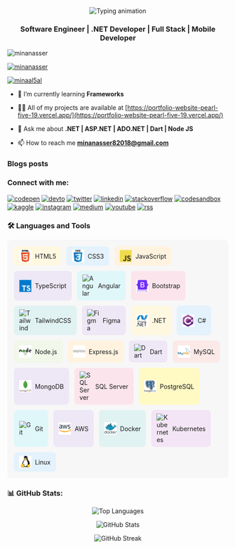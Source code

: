 <p align="center">
  <img src="https://readme-typing-svg.demolab.com?font=Fira+Code&weight=500&size=24&pause=1000&center=true&width=460&lines=HI%2C+I'm+Mina+Nasser+Enjilizy+%F0%9F%91%8B;" alt="Typing animation" />
</p>

<h3 align="center">Software Engineer | .NET Developer | Full Stack | Mobile Developer</h3>

<p align="left"> <img src="https://komarev.com/ghpvc/?username=minanasser&label=Profile%20views&color=0e75b6&style=flat" alt="minanasser" /> </p>

<p align="left"> <a href="https://github.com/ryo-ma/github-profile-trophy"><img src="https://github-profile-trophy.vercel.app/?username=minanasser" alt="minanasser" /></a> </p>

<p align="left"> <a href="https://twitter.com/minaal5al" target="blank"><img src="https://img.shields.io/twitter/follow/minaal5al?logo=twitter&style=for-the-badge" alt="minaal5al" /></a> </p>

- 🌱 I’m currently learning **Frameworks**

- 👨‍💻 All of my projects are available at [https://portfolio-website-pearl-five-19.vercel.app/](https://portfolio-website-pearl-five-19.vercel.app/)

- 💬 Ask me about **.NET | ASP.NET | ADO.NET | Dart | Node JS**

- 📫 How to reach me **minanasser82018@gmail.com**

### Blogs posts
<!-- BLOG-POST-LIST:START -->
<!-- BLOG-POST-LIST:END -->

<h3 align="left">Connect with me:</h3>
<p align="left">
<a href="https://codepen.io/mina-nasser-the-sans" target="blank"><img align="center" src="https://raw.githubusercontent.com/rahuldkjain/github-profile-readme-generator/master/src/images/icons/Social/codepen.svg" alt="codepen" height="30" width="40" /></a>
<a href="https://dev.to/minaal5al" target="blank"><img align="center" src="https://raw.githubusercontent.com/rahuldkjain/github-profile-readme-generator/master/src/images/icons/Social/devto.svg" alt="devto" height="30" width="40" /></a>
<a href="https://twitter.com/minaal5al" target="blank"><img align="center" src="https://raw.githubusercontent.com/rahuldkjain/github-profile-readme-generator/master/src/images/icons/Social/twitter.svg" alt="twitter" height="30" width="40" /></a>
<a href="https://www.linkedin.com/in/mina-nasser-al5al/" target="blank"><img align="center" src="https://raw.githubusercontent.com/rahuldkjain/github-profile-readme-generator/master/src/images/icons/Social/linked-in-alt.svg" alt="linkedin" height="30" width="40" /></a>
<a href="https://stackoverflow.com/users/18736521/mina-nasser?tab=profile" target="blank"><img align="center" src="https://raw.githubusercontent.com/rahuldkjain/github-profile-readme-generator/master/src/images/icons/Social/stack-overflow.svg" alt="stackoverflow" height="30" width="40" /></a>
<a href="https://codesandbox.io/u/minaal5al" target="blank"><img align="center" src="https://raw.githubusercontent.com/rahuldkjain/github-profile-readme-generator/master/src/images/icons/Social/codesandbox.svg" alt="codesandbox" height="30" width="40" /></a>
<a href="https://www.kaggle.com/minanasseral5al" target="blank"><img align="center" src="https://raw.githubusercontent.com/rahuldkjain/github-profile-readme-generator/master/src/images/icons/Social/kaggle.svg" alt="kaggle" height="30" width="40" /></a>
<a href="https://www.instagram.com/mina_al5al/" target="blank"><img align="center" src="https://raw.githubusercontent.com/rahuldkjain/github-profile-readme-generator/master/src/images/icons/Social/instagram.svg" alt="instagram" height="30" width="40" /></a>
<a href="https://medium.com/@minaal5al" target="blank"><img align="center" src="https://raw.githubusercontent.com/rahuldkjain/github-profile-readme-generator/master/src/images/icons/Social/medium.svg" alt="medium" height="30" width="40" /></a>
<a href="https://www.youtube.com/@al5al207" target="blank"><img align="center" src="https://raw.githubusercontent.com/rahuldkjain/github-profile-readme-generator/master/src/images/icons/Social/youtube.svg" alt="youtube" height="30" width="40" /></a>
<a href="https://rss.app/feeds/nkyf2mz5460n56od.xml" target="blank"><img align="center" src="https://raw.githubusercontent.com/rahuldkjain/github-profile-readme-generator/master/src/images/icons/Social/rss.svg" alt="rss" height="30" width="40" /></a>
</p>




<!-- 🎨 Languages and Tools Section -->
<h3 align="left">🛠 Languages and Tools</h3>

<div style="display: flex; flex-wrap: wrap; gap: 12px; background: #f7f7f7; padding: 15px; border-radius: 10px; justify-content: flex-start;">

  <!-- Tool Item Template -->
  <div style="display: flex; align-items: center; gap: 8px; background: #fff8e1; padding: 8px 12px; border-radius: 8px;">
    <img src="https://raw.githubusercontent.com/devicons/devicon/master/icons/html5/html5-original-wordmark.svg" width="28" alt="HTML">
    <span>HTML5</span>
  </div>

  <div style="display: flex; align-items: center; gap: 8px; background: #e3f2fd; padding: 8px 12px; border-radius: 8px;">
    <img src="https://raw.githubusercontent.com/devicons/devicon/master/icons/css3/css3-original-wordmark.svg" width="28" alt="CSS">
    <span>CSS3</span>
  </div>

  <div style="display: flex; align-items: center; gap: 8px; background: #fff3e0; padding: 8px 12px; border-radius: 8px;">
    <img src="https://raw.githubusercontent.com/devicons/devicon/master/icons/javascript/javascript-original.svg" width="28" alt="JavaScript">
    <span>JavaScript</span>
  </div>

  <div style="display: flex; align-items: center; gap: 8px; background: #ede7f6; padding: 8px 12px; border-radius: 8px;">
    <img src="https://raw.githubusercontent.com/devicons/devicon/master/icons/typescript/typescript-original.svg" width="28" alt="TypeScript">
    <span>TypeScript</span>
  </div>

  <div style="display: flex; align-items: center; gap: 8px; background: #e0f7fa; padding: 8px 12px; border-radius: 8px;">
    <img src="https://angular.io/assets/images/logos/angular/angular.svg" width="28" alt="Angular">
    <span>Angular</span>
  </div>

  <div style="display: flex; align-items: center; gap: 8px; background: #fce4ec; padding: 8px 12px; border-radius: 8px;">
    <img src="https://raw.githubusercontent.com/devicons/devicon/master/icons/bootstrap/bootstrap-plain-wordmark.svg" width="28" alt="Bootstrap">
    <span>Bootstrap</span>
  </div>

  <div style="display: flex; align-items: center; gap: 8px; background: #e0f2f1; padding: 8px 12px; border-radius: 8px;">
    <img src="https://www.vectorlogo.zone/logos/tailwindcss/tailwindcss-icon.svg" width="28" alt="Tailwind">
    <span>TailwindCSS</span>
  </div>

  <div style="display: flex; align-items: center; gap: 8px; background: #ede7f6; padding: 8px 12px; border-radius: 8px;">
    <img src="https://www.vectorlogo.zone/logos/figma/figma-icon.svg" width="28" alt="Figma">
    <span>Figma</span>
  </div>

  <div style="display: flex; align-items: center; gap: 8px; background: #fff8e1; padding: 8px 12px; border-radius: 8px;">
    <img src="https://raw.githubusercontent.com/devicons/devicon/master/icons/dot-net/dot-net-original-wordmark.svg" width="28" alt="DotNet">
    <span>.NET</span>
  </div>

  <div style="display: flex; align-items: center; gap: 8px; background: #e3f2fd; padding: 8px 12px; border-radius: 8px;">
    <img src="https://raw.githubusercontent.com/devicons/devicon/master/icons/csharp/csharp-original.svg" width="28" alt="CSharp">
    <span>C#</span>
  </div>

  <div style="display: flex; align-items: center; gap: 8px; background: #f1f8e9; padding: 8px 12px; border-radius: 8px;">
    <img src="https://raw.githubusercontent.com/devicons/devicon/master/icons/nodejs/nodejs-original-wordmark.svg" width="28" alt="Node.js">
    <span>Node.js</span>
  </div>

  <div style="display: flex; align-items: center; gap: 8px; background: #fff3e0; padding: 8px 12px; border-radius: 8px;">
    <img src="https://raw.githubusercontent.com/devicons/devicon/master/icons/express/express-original-wordmark.svg" width="28" alt="Express">
    <span>Express.js</span>
  </div>

  <div style="display: flex; align-items: center; gap: 8px; background: #ede7f6; padding: 8px 12px; border-radius: 8px;">
    <img src="https://www.vectorlogo.zone/logos/dartlang/dartlang-icon.svg" width="28" alt="Dart">
    <span>Dart</span>
  </div>

  <div style="display: flex; align-items: center; gap: 8px; background: #fbe9e7; padding: 8px 12px; border-radius: 8px;">
    <img src="https://raw.githubusercontent.com/devicons/devicon/master/icons/mysql/mysql-original-wordmark.svg" width="28" alt="MySQL">
    <span>MySQL</span>
  </div>

  <div style="display: flex; align-items: center; gap: 8px; background: #ede7f6; padding: 8px 12px; border-radius: 8px;">
    <img src="https://raw.githubusercontent.com/devicons/devicon/master/icons/mongodb/mongodb-original-wordmark.svg" width="28" alt="MongoDB">
    <span>MongoDB</span>
  </div>

  <div style="display: flex; align-items: center; gap: 8px; background: #fce4ec; padding: 8px 12px; border-radius: 8px;">
    <img src="https://www.svgrepo.com/show/303229/microsoft-sql-server-logo.svg" width="28" alt="SQL Server">
    <span>SQL Server</span>
  </div>

  <div style="display: flex; align-items: center; gap: 8px; background: #fff9c4; padding: 8px 12px; border-radius: 8px;">
    <img src="https://raw.githubusercontent.com/devicons/devicon/master/icons/postgresql/postgresql-original-wordmark.svg" width="28" alt="PostgreSQL">
    <span>PostgreSQL</span>
  </div>

  <div style="display: flex; align-items: center; gap: 8px; background: #e0f7fa; padding: 8px 12px; border-radius: 8px;">
    <img src="https://www.vectorlogo.zone/logos/git-scm/git-scm-icon.svg" width="28" alt="Git">
    <span>Git</span>
  </div>

  <div style="display: flex; align-items: center; gap: 8px; background: #ede7f6; padding: 8px 12px; border-radius: 8px;">
    <img src="https://raw.githubusercontent.com/devicons/devicon/master/icons/amazonwebservices/amazonwebservices-original-wordmark.svg" width="28" alt="AWS">
    <span>AWS</span>
  </div>

  <div style="display: flex; align-items: center; gap: 8px; background: #e0f2f1; padding: 8px 12px; border-radius: 8px;">
    <img src="https://raw.githubusercontent.com/devicons/devicon/master/icons/docker/docker-original-wordmark.svg" width="28" alt="Docker">
    <span>Docker</span>
  </div>

  <div style="display: flex; align-items: center; gap: 8px; background: #f3e5f5; padding: 8px 12px; border-radius: 8px;">
    <img src="https://www.vectorlogo.zone/logos/kubernetes/kubernetes-icon.svg" width="28" alt="Kubernetes">
    <span>Kubernetes</span>
  </div>

  <div style="display: flex; align-items: center; gap: 8px; background: #e3f2fd; padding: 8px 12px; border-radius: 8px;">
    <img src="https://raw.githubusercontent.com/devicons/devicon/master/icons/linux/linux-original.svg" width="28" alt="Linux">
    <span>Linux</span>
  </div>

</div>



<!-- <h3 align="left">Support:</h3>
<p>
  <a href="https://www.buymeacoffee.com/MinaAl5al">
    <img align="left" src="https://cdn.buymeacoffee.com/buttons/v2/default-yellow.png" height="50" width="210" alt="MinaAl5al" />
  </a>
  <a href="https://ko-fi.com/MinaAl5al">
    <img align="left" src="https://cdn.ko-fi.com/cdn/kofi3.png?v=3" height="50" width="210" alt="MinaAl5al" />
  </a>
</p><br><br> -->

<h3 align="left">📊 GitHub Stats:</h3>

<p align="center">
  <img src="https://github-readme-stats.vercel.app/api/top-langs?username=minanasser&show_icons=true&locale=en&layout=compact" alt="Top Languages" />
</p>

<p align="center">
  <img src="https://github-readme-stats.vercel.app/api?username=minanasser&show_icons=true&locale=en" alt="GitHub Stats" />
</p>

<p align="center">
  <img src="https://github-readme-streak-stats.herokuapp.com/?user=minanasser" alt="GitHub Streak" />
</p>
